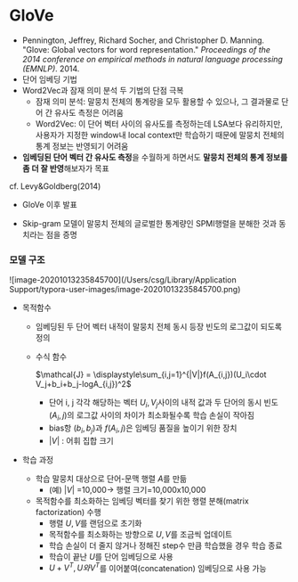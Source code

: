 # GloVe

* Pennington, Jeffrey, Richard Socher, and Christopher D. Manning. "Glove: Global vectors for word representation." *Proceedings of the 2014 conference on empirical methods in natural language processing (EMNLP)*. 2014.
* 단어 임베딩 기법
* Word2Vec과 잠재 의미 분석 두 기법의 단점 극복
  * 잠재 의미 분석: 말뭉치 전체의 통계랑을 모두 활용할 수 있으나, 그 결과물로 단어 간 유사도 측정은 어려움
  * Word2Vec: 이 단어 벡터 사이의 유사도를 측정하는데 LSA보다 유리하지만, 사용자가 지정한 window내 local context만 학습하기 때문에 말뭉치 전체의 통계 정보는 반영되기 어려움
* **임베딩된 단어 벡터 간 유사도 측정**을 수월하게 하면서도 **말뭉치 전체의 통계 정보를 좀 더 잘 반영**해보자가 목표

cf. Levy&Goldberg(2014)

- GloVe 이후 발표

* Skip-gram 모델이 말뭉치 전체의 글로벌한 통계량인 SPMI행렬을 분해한 것과 동치라는 점을 증명



### 모델 구조

![image-20201013235845700](/Users/csg/Library/Application Support/typora-user-images/image-20201013235845700.png)

* 목적함수

  * 임베딩된 두 단어 벡터 내적이 말뭉치 전체 동시 등장 빈도의 로그값이 되도록 정의

  * 수식 함수

    $\mathcal{J} = \displaystyle\sum_{i,j=1}^{|V|}f(A_{i,j})(U_i\cdot V_j+b_i+b_j-logA_{i,j})^2$ 

    * 단어 i, j 각각 해당하는 벡터 $U_i, V_j$사이의 내적 값과 두 단어의 동시 빈도($A_i,j$)의 로그값 사이의 차이가 최소화될수록 학습 손실이 작아짐
    * bias항 ($b_i, b_j$)과 $f(A_i,j)$은 임베딩 품질을 높이기 위한 장치
    * $|V|$ : 어휘 집합 크기

* 학습 과정

  * 학습 말뭉치 대상으로 단어-문맥 행렬 $A$를 만듦
    * (예) $|V|$ =10,000-> 행렬 크기=10,000x10,000
  * 목적함수를 최소화하는 임베딩 벡터를 찾기 위한 행렬 분해(matrix factorization) 수행
    * 행렬 $U,V$를 랜덤으로 초기화 
    * 목적함수를 최소화하는 방향으로 $U,V$를 조금씩 업데이트
    * 학습 손실이 더 줄지 않거나 정해진 step수 만큼 학습했을 경우 학습 종료
    * 학습이 끝난 $U$를 단어 임베딩으로 사용
    * $U+V^T, U와V^T$를 이어붙여(concatenation) 임베딩으로 사용 가능
